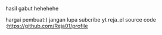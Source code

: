 hasil gabut hehehehe

hargai pembuat:)
jangan lupa subcribe yt reja_el
source code :https://github.com/Reja01/profile
